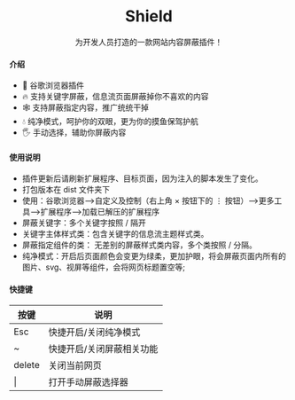 <h1 align="center">Shield</h1>
<p align="center">为开发人员打造的一款网站内容屏蔽插件！</p>

#### 介绍

- 📡 谷歌浏览器插件
- 🔥 支持关键字屏蔽，信息流页面屏蔽掉你不喜欢的内容
- 🕸️ 支持屏蔽指定内容，推广统统干掉
- 💧 纯净模式，呵护你的双眼，更为你的摸鱼保驾护航
- 🖐️ 手动选择，辅助你屏蔽内容

#### 使用说明

- 插件更新后请刷新扩展程序、目标页面，因为注入的脚本发生了变化。
- 打包版本在 dist 文件夹下
- 使用：谷歌浏览器-->自定义及控制（右上角 × 按钮下的 ⋮ 按钮）-->更多工具-->扩展程序-->加载已解压的扩展程序
- 屏蔽关键字：多个关键字按照 / 隔开
- 关键字主体样式类：包含关键字的信息流主题样式类。
- 屏蔽指定组件的类： 无差别的屏蔽样式类内容，多个类按照 / 分隔。
- 纯净模式：开启后页面颜色会变更为绿柔，更加护眼，将会屏蔽页面内所有的图片、svg、视屏等组件，会将网页标题置空等;

#### 快捷键

| 按键   | 说明                      |
| ------ | ------------------------- |
| Esc    | 快捷开启/关闭纯净模式     |
| ~      | 快捷开启/关闭屏蔽相关功能 |
| delete | 关闭当前网页              |
| \|     | 打开手动屏蔽选择器        |
